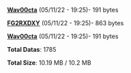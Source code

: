 [**Wav00cta**](/data/Wav00cta.txt) (05/11/22 - 19:25)- 191 bytes

[**FG2RXDXY**](/data/FG2RXDXY.txt) (05/11/22 - 19:25)- 863 bytes

[**Wav00cta**](/data/Wav00cta.txt) (05/11/22 - 19:25)- 191 bytes

**Total Datas**: 1785

**Total Size**: 10.19 MB / 10.2 MB